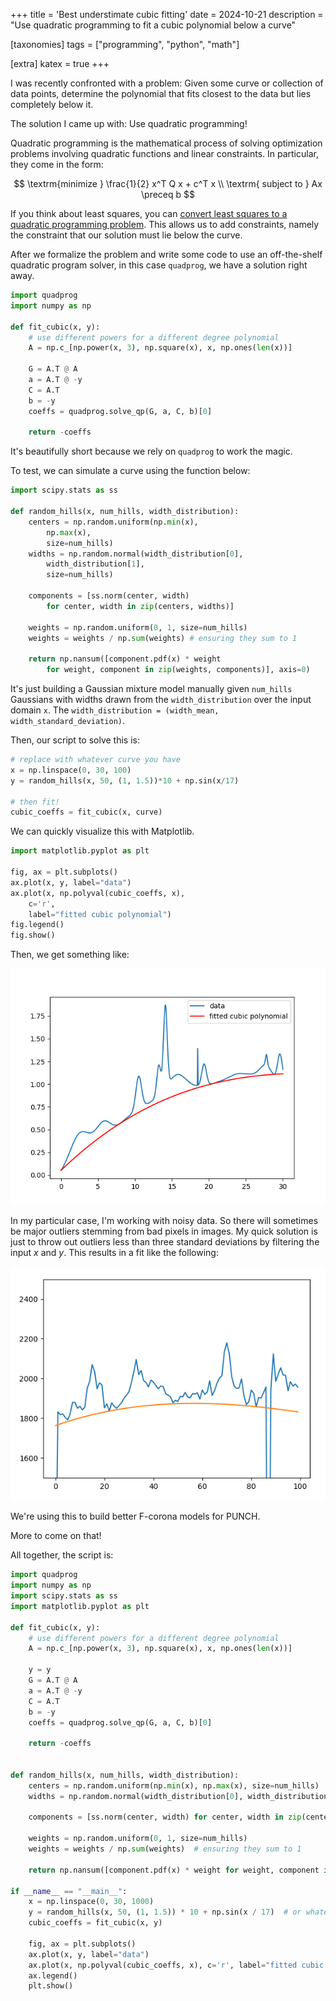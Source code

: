 +++
title = 'Best understimate cubic fitting'
date = 2024-10-21
description = "Use quadratic programming to fit a cubic polynomial below a curve"

[taxonomies]
tags = ["programming", "python", "math"]

[extra]
katex = true
+++

I was recently confronted with a problem: Given some curve or collection of data points, determine the polynomial that fits closest to the data but lies completely below it.

The solution I came up with: Use quadratic programming!

Quadratic programming is the mathematical process of solving optimization problems involving quadratic functions and linear constraints. In particular, they come in the form:

$$
\textrm{minimize } \frac{1}{2} x^T Q x + c^T x \\
\textrm{ subject to } Ax \preceq b
$$

If you think about least squares, you can [convert least squares to a quadratic programming problem](https://scaron.info/blog/conversion-from-least-squares-to-quadratic-programming.html). This allows us to add constraints, namely the constraint that our solution must lie below the curve.

After we formalize the problem and write some code to use an off-the-shelf quadratic program solver, in this case `quadprog`, we have a solution right away.

```py
import quadprog
import numpy as np

def fit_cubic(x, y):    
    # use different powers for a different degree polynomial
    A = np.c_[np.power(x, 3), np.square(x), x, np.ones(len(x))]  

    G = A.T @ A
    a = A.T @ -y
    C = A.T
    b = -y
    coeffs = quadprog.solve_qp(G, a, C, b)[0]
    
    return -coeffs
```

It's beautifully short because we rely on `quadprog` to work the magic.

To test, we can simulate a curve using the function below:

```py
import scipy.stats as ss

def random_hills(x, num_hills, width_distribution):
    centers = np.random.uniform(np.min(x), 
        np.max(x), 
        size=num_hills)
    widths = np.random.normal(width_distribution[0], 
        width_distribution[1], 
        size=num_hills)

    components = [ss.norm(center, width) 
        for center, width in zip(centers, widths)]
    
    weights = np.random.uniform(0, 1, size=num_hills)
    weights = weights / np.sum(weights) # ensuring they sum to 1
    
    return np.nansum([component.pdf(x) * weight 
        for weight, component in zip(weights, components)], axis=0)
```

It's just building a Gaussian mixture model manually given `num_hills` Gaussians with widths drawn from the `width_distribution` over the input domain `x`.
The `width_distribution = (width_mean, width_standard_deviation)`.

Then, our script to solve this is:

```py  
# replace with whatever curve you have
x = np.linspace(0, 30, 100)
y = random_hills(x, 50, (1, 1.5))*10 + np.sin(x/17)  

# then fit!
cubic_coeffs = fit_cubic(x, curve)
```

We can quickly visualize this with Matplotlib.

```py
import matplotlib.pyplot as plt

fig, ax = plt.subplots()
ax.plot(x, y, label="data")
ax.plot(x, np.polyval(cubic_coeffs, x), 
    c='r', 
    label="fitted cubic polynomial")
fig.legend()
fig.show()
```

Then, we get something like:

![example image](example_clean.png)

In my particular case, I'm working with noisy data. So there will sometimes be major outliers stemming from bad pixels in images.
My quick solution is just to throw out outliers less than three standard deviations by filtering the input $x$ and $y$.
This results in a fit like the following:

![another example image](example_dirty.png)

We're using this to build better F-corona models for PUNCH.

More to come on that!

All together, the script is:

```py
import quadprog
import numpy as np
import scipy.stats as ss
import matplotlib.pyplot as plt

def fit_cubic(x, y):
    # use different powers for a different degree polynomial
    A = np.c_[np.power(x, 3), np.square(x), x, np.ones(len(x))]

    y = y
    G = A.T @ A
    a = A.T @ -y
    C = A.T
    b = -y
    coeffs = quadprog.solve_qp(G, a, C, b)[0]

    return -coeffs


def random_hills(x, num_hills, width_distribution):
    centers = np.random.uniform(np.min(x), np.max(x), size=num_hills)
    widths = np.random.normal(width_distribution[0], width_distribution[1], size=num_hills)

    components = [ss.norm(center, width) for center, width in zip(centers, widths)]

    weights = np.random.uniform(0, 1, size=num_hills)
    weights = weights / np.sum(weights)  # ensuring they sum to 1

    return np.nansum([component.pdf(x) * weight for weight, component in zip(weights, components)], axis=0)

if __name__ == "__main__":
    x = np.linspace(0, 30, 1000)
    y = random_hills(x, 50, (1, 1.5)) * 10 + np.sin(x / 17)  # or whatever curve you want
    cubic_coeffs = fit_cubic(x, y)

    fig, ax = plt.subplots()
    ax.plot(x, y, label="data")
    ax.plot(x, np.polyval(cubic_coeffs, x), c='r', label="fitted cubic polynomial")
    ax.legend()
    plt.show()
```
